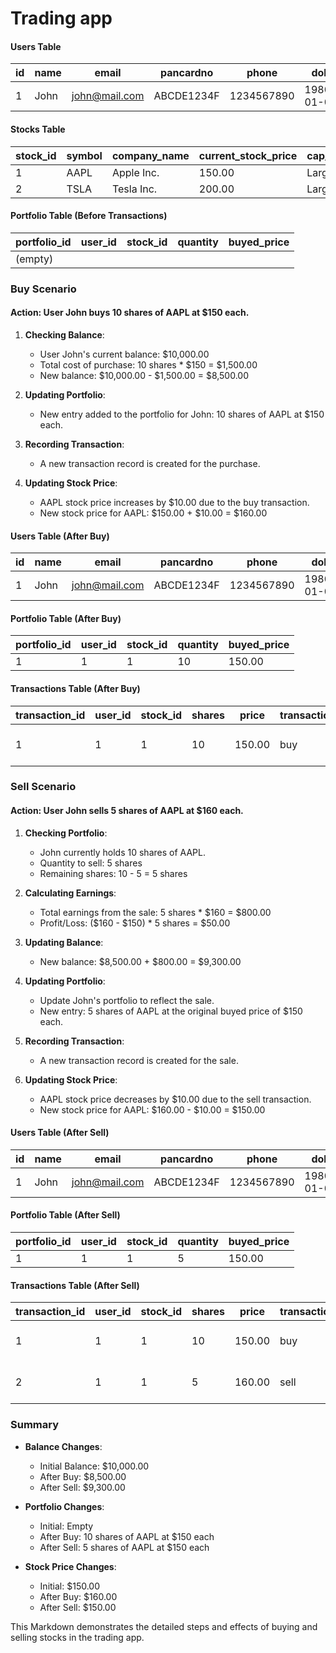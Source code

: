 # Trading app

#### Users Table

| id  | name | email | pancardno | phone | dob | password  | balance |
| --- | --- | --- | --- | --- | --- | --- | --- |
| 1   | John | john@mail.com | ABCDE1234F | 1234567890 | 1980-01-01 | pass123  | 10000.00 |

#### Stocks Table

| stock_id | symbol | company_name | current\_stock\_price | cap_category |
| --- | --- | --- | --- | --- |
| 1   | AAPL | Apple Inc. | 150.00 | Large |
| 2   | TSLA | Tesla Inc. | 200.00 | Large |

#### Portfolio Table (Before Transactions)

| portfolio_id | user_id | stock_id | quantity | buyed_price |
| --- | --- | --- | --- | --- |
| (empty) |     |     |     |     |

### Buy Scenario

#### Action: User John buys 10 shares of AAPL at $150 each.

1.  **Checking Balance**:
    
    * User John's current balance: $10,000.00
    * Total cost of purchase: 10 shares * $150 = $1,500.00
    * New balance: $10,000.00 - $1,500.00 = $8,500.00
2.  **Updating Portfolio**:
    
    * New entry added to the portfolio for John: 10 shares of AAPL at $150 each.
3.  **Recording Transaction**:
    
    * A new transaction record is created for the purchase.
4.  **Updating Stock Price**:
    
    * AAPL stock price increases by $10.00 due to the buy transaction.
    * New stock price for AAPL: $150.00 + $10.00 = $160.00

#### Users Table (After Buy)

| id  | name | email | pancardno | phone | dob | password  | balance |
| --- | --- | --- | --- | --- | --- | --- | --- |
| 1   | John | john@mail.com | ABCDE1234F | 1234567890 | 1980-01-01 | pass123 | 8500.00 |

#### Portfolio Table (After Buy)

| portfolio_id | user_id | stock_id | quantity | buyed_price |
| --- | --- | --- | --- | --- |
| 1   | 1   | 1   | 10  | 150.00 |

#### Transactions Table (After Buy)

| transaction_id | user_id | stock_id | shares | price | transaction_type | timestamp |
| --- | --- | --- | --- | --- | --- | --- |
| 1   | 1   | 1   | 10  | 150.00 | buy | 2024-06-18 12:00:00 |

### Sell Scenario

#### Action: User John sells 5 shares of AAPL at $160 each.

1.  **Checking Portfolio**:
    
    * John currently holds 10 shares of AAPL.
    * Quantity to sell: 5 shares
    * Remaining shares: 10 - 5 = 5 shares
2.  **Calculating Earnings**:
    
    * Total earnings from the sale: 5 shares * $160 = $800.00
    * Profit/Loss: ($160 - $150) * 5 shares = $50.00
3.  **Updating Balance**:
    
    * New balance: $8,500.00 + $800.00 = $9,300.00
4.  **Updating Portfolio**:
    
    * Update John's portfolio to reflect the sale.
    * New entry: 5 shares of AAPL at the original buyed price of $150 each.
5.  **Recording Transaction**:
    
    * A new transaction record is created for the sale.
6.  **Updating Stock Price**:
    
    * AAPL stock price decreases by $10.00 due to the sell transaction.
    * New stock price for AAPL: $160.00 - $10.00 = $150.00

#### Users Table (After Sell)

| id  | name | email | pancardno | phone | dob | password | balance |
| --- | --- | --- | --- | --- | --- | --- | --- |
| 1   | John | john@mail.com | ABCDE1234F | 1234567890 | 1980-01-01 | pass123 | 9300.00 |

#### Portfolio Table (After Sell)

| portfolio_id | user_id | stock_id | quantity | buyed_price |
| --- | --- | --- | --- | --- |
| 1   | 1   | 1   | 5   | 150.00 |

#### Transactions Table (After Sell)

| transaction_id | user_id | stock_id | shares | price | transaction_type | profit_loss | timestamp |
| --- | --- | --- | --- | --- | --- | --- | --- |
| 1   | 1   | 1   | 10  | 150.00 | buy | NULL | 2024-06-18 12:00:00 |
| 2   | 1   | 1   | 5   | 160.00 | sell | 50.00 | 2024-06-18 12:10:00 |

### Summary

* **Balance Changes**:
    
    * Initial Balance: $10,000.00
    * After Buy: $8,500.00
    * After Sell: $9,300.00
* **Portfolio Changes**:
    
    * Initial: Empty
    * After Buy: 10 shares of AAPL at $150 each
    * After Sell: 5 shares of AAPL at $150 each
* **Stock Price Changes**:
    
    * Initial: $150.00
    * After Buy: $160.00
    * After Sell: $150.00

This Markdown  demonstrates the detailed steps and effects of buying and selling stocks in the trading app.
